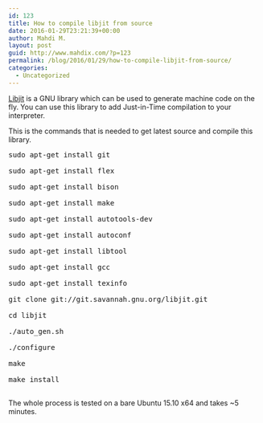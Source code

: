 ```yaml
---
id: 123
title: How to compile libjit from source
date: 2016-01-29T23:21:39+00:00
author: Mahdi M.
layout: post
guid: http://www.mahdix.com/?p=123
permalink: /blog/2016/01/29/how-to-compile-libjit-from-source/
categories:
  - Uncategorized
---
```

[Libjit](https://www.gnu.org/software/libjit/) is a GNU library which can be used to generate machine code on the fly. You can use this library to add Just-in-Time compilation to your interpreter.

This is the commands that is needed to get latest source and compile this library.

<pre class="brush: bash; title: ; notranslate" title="">sudo apt-get install git

sudo apt-get install flex

sudo apt-get install bison

sudo apt-get install make

sudo apt-get install autotools-dev

sudo apt-get install autoconf

sudo apt-get install libtool

sudo apt-get install gcc

sudo apt-get install texinfo

git clone git://git.savannah.gnu.org/libjit.git

cd libjit

./auto_gen.sh

./configure

make

make install

</pre>

The whole process is tested on a bare Ubuntu 15.10 x64 and takes ~5 minutes.